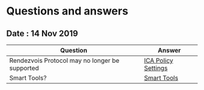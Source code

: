 # Questions and answers

## Date : 14 Nov 2019

Question  | Answer
---|---
Rendezvois Protocol may no longer be supported | [ICA Policy Settings](https://docs.citrix.com/en-us/citrix-virtual-apps-desktops/policies/reference/ica-policy-settings.html)
Smart Tools? | [Smart Tools](https://www.youtube.com/watch?v=cNQ8qqHGkaY)
